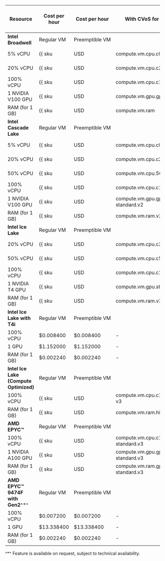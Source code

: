 | Resource | Cost per hour | Cost per hour | With CVoS for 6 months | With CVoS for 1 year |
| --- | --- | --- | --- | ---
| **Intel Broadwell** | Regular VM | Preemptible&nbsp;VM | |
| 5% vCPU | {{ sku|USD|compute.vm.cpu.c05|string }} | {{ sku|USD|compute.vm.cpu.c05.preemptible|string }} | − | − |
| 20% vCPU | {{ sku|USD|compute.vm.cpu.c20|string }} | {{ sku|USD|compute.vm.cpu.c20.preemptible|string }} | − | − |
| 100% vCPU | {{ sku|USD|compute.vm.cpu.c100|string }} | {{ sku|USD|compute.vm.cpu.c100.preemptible|string }} | − | − |
| 1 NVIDIA V100 GPU | {{ sku|USD|compute.vm.gpu.gpu-standard|string }} | {{ sku|USD|compute.vm.gpu.gpu-standard.preemptible|string }} | − | − |
| RAM (for 1 GB) | {{ sku|USD|compute.vm.ram|string }} | {{ sku|USD|compute.vm.ram.preemptible|string }} | − | − |
| **Intel Cascade Lake** | Regular VM | Preemptible&nbsp;VM | |
| 5% vCPU | {{ sku|USD|compute.vm.cpu.c05.v2|string }} | {{ sku|USD|compute.vm.cpu.c05.preemptible.v2|string }} | − | − |
| 20% vCPU | {{ sku|USD|compute.vm.cpu.c20.v2|string }} | {{ sku|USD|compute.vm.cpu.c20.preemptible.v2|string }} | − | − |
| 50% vCPU | {{ sku|USD|compute.vm.cpu.50.v2|string }} | {{ sku|USD|compute.vm.cpu.c50.preemptible.v2|string }} | − | − |
| 100% vCPU | {{ sku|USD|compute.vm.cpu.c100.v2|string }} | {{ sku|USD|compute.vm.cpu.c100.preemptible.v2|string }} | {{ sku|USD|v1.commitment.selfcheckout.m6.compute.vm.cpu.c100.standard.v2|string }} | {{ sku|USD|v1.commitment.selfcheckout.y1.compute.vm.cpu.c100.standard.v2|string }} |
| 1 NVIDIA V100 GPU | {{ sku|USD|compute.vm.gpu.gpu-standard.v2|string }} | {{ sku|USD|compute.vm.gpu.gpu-standard.preemptible.v2|string }} | − | − |
| RAM (for 1 GB) | {{ sku|USD|compute.vm.ram.v2|string }} | {{ sku|USD|compute.vm.ram.preemptible.v2|string }} | {{ sku|USD|v1.commitment.selfcheckout.m6.compute.vm.ram.standard.v2|string }} | {{ sku|USD|v1.commitment.selfcheckout.y1.compute.vm.ram.standard.v2|string }} |
| **Intel Ice Lake** | Regular VM | Preemptible&nbsp;VM | |
| 20% vCPU | {{ sku|USD|compute.vm.cpu.c20.v3|string }} | {{ sku|USD|compute.vm.cpu.c20.preemptible.v3|string }} | − | − |
| 50% vCPU | {{ sku|USD|compute.vm.cpu.c50.v3|string }} | {{ sku|USD|compute.vm.cpu.c50.preemptible.v3|string }} | − | − |
| 100% vCPU | {{ sku|USD|compute.vm.cpu.c100.v3|string }} | {{ sku|USD|compute.vm.cpu.c100.preemptible.v3|string }} | {{ sku|USD|v1.commitment.selfcheckout.m6.compute.vm.cpu.c100.standard.v3|string }} | {{ sku|USD|v1.commitment.selfcheckout.y1.compute.vm.cpu.c100.standard.v3|string }} |
| 1 NVIDIA T4 GPU | {{ sku|USD|compute.vm.gpu.standard.v3-t4|string }} | {{ sku|USD|compute.vm.gpu.standard.v3-t4.preemptible|string }} | − | − |
| RAM (for 1 GB) | {{ sku|USD|compute.vm.ram.v3|string }} | {{ sku|USD|compute.vm.ram.preemptible.v3|string }} | {{ sku|USD|v1.commitment.selfcheckout.m6.compute.vm.ram.standard.v3|string }} | {{ sku|USD|v1.commitment.selfcheckout.y1.compute.vm.ram.standard.v3|string }} |
| **Intel Ice Lake with T4i** | Regular VM | Preemptible&nbsp;VM  | | |
| 100% vCPU | $0.008400 | $0.008400 | - | - |
| 1 GPU | $1.152000 | $1.152000 | - | - |
| RAM (for 1 GB) | $0.002240 | $0.002240 | - | - |
| **Intel Ice Lake (Compute Optimized)** | Regular VM | Preemptible&nbsp;VM | | |
| 100% vCPU | {{ sku|USD|compute.vm.cpu.c100.highfreq-v3|string }} | - | − | − |
| RAM (for 1 GB) | {{ sku|USD|compute.vm.ram.highfreq-v3|string }} | - | − | − |
| **AMD EPYC™** | Regular VM | Preemptible&nbsp;VM | |
| 100% vCPU | {{ sku|USD|compute.vm.cpu.c100.gpu-standard.v3|string }} | {{ sku|USD|compute.vm.cpu.c100.gpu-standard.preemptible.v3|string }} | − | − |
| 1 NVIDIA A100 GPU | {{ sku|USD|compute.vm.gpu.gpu-standard.v3|string }} | {{ sku|USD|compute.vm.gpu.gpu-standard.preemptible.v3|string }} | − | − |
| RAM (for 1 GB) | {{ sku|USD|compute.vm.ram.gpu-standard.v3|string }} | {{ sku|USD|compute.vm.ram.gpu-standard.preemptible.v3|string }} | − | − |
| **AMD EPYC™ 9474F with Gen2**^*^ | Regular VM | Preemptible&nbsp;VM  | | |
| 100% vCPU | $0.007200 | $0.007200 | - | - |
| 1 GPU | $13.338400 | $13.338400 | - | - |
| RAM (for 1 GB) | $0.002240 | $0.002240 | - | - |

^*^ Feature is available on request, subject to technical availability.
